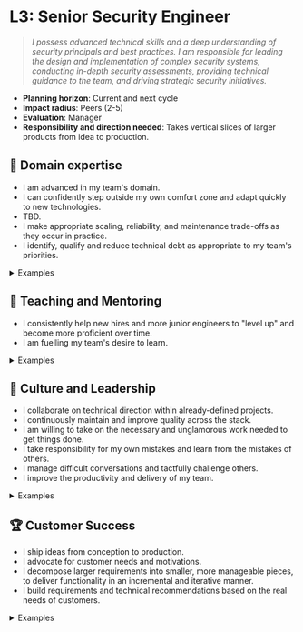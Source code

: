 # L3: Senior Security Engineer

> _I possess advanced technical skills and a deep understanding of security principals and best practices. I am responsible for leading the design and implementation of complex security systems, conducting in-depth security assessments, providing technical guidance to the team, and driving strategic security initiatives._

- **Planning horizon**: Current and next cycle
- **Impact radius**: Peers (2-5)
- **Evaluation**: Manager
- **Responsibility and direction needed**: Takes vertical slices of larger products from idea to production.

## 🦉 Domain expertise

- I am advanced in my team's domain.
- I can confidently step outside my own comfort zone and adapt quickly to new technologies.
- TBD.
- I make appropriate scaling, reliability, and maintenance trade-offs as they occur in practice.
- I identify, qualify and reduce technical debt as appropriate to my team's priorities.

<details>
<summary>Examples</summary>

- I set up or maintained an automated integration and delivery pipeline.
- TBD.
- I made pragmatic decisions in order to ship a product.
- I guided my team's choice of safety nets, making appropriate risk trade-offs to balance delivery and quality.
- People asked me for my opinion when making technical decisions because I had a proven track record of making wise choices.

</details>

## 🌱 Teaching and Mentoring

- I consistently help new hires and more junior engineers to "level up" and become more proficient over time.
- I am fuelling my team's desire to learn.

<details>
<summary>Examples</summary>

- I ran a knowledge sharing session.
- I mentored a more junior engineer and they went on to achieve something they couldn't have before.
- I shared useful videos/blogs/papers that led to some action.
- I used code reviews as an opportunity to teach and showed others alternate, cleaner ways to implement functionality in an ego-less manner.

</details>

## 🧭 Culture and Leadership

- I collaborate on technical direction within already-defined projects.
- I continuously maintain and improve quality across the stack.
- I am willing to take on the necessary and unglamorous work needed to get things done.
- I take responsibility for my own mistakes and learn from the mistakes of others.
- I manage difficult conversations and tactfully challenge others.
- I improve the productivity and delivery of my team.

<details>
<summary>Examples</summary>

- I performed regular interviews for engineering candidates, and provided detailed and useful feedback.
- I took on a significant share of unplanned work and other "housekeeping" tasks.
- I spotted a contentious issue that could have gone badly and facilitated everyone toward a decision that resolved the situation.
- I recognised a problem early and got in to fix it even though it wasn't my fault.
- I wrote a clear and concise proposal that persuaded the team to act on my idea.

</details>

## 🏆 Customer Success

- I ship ideas from conception to production.
- I advocate for customer needs and motivations.
- I decompose larger requirements into smaller, more manageable pieces, to deliver functionality in an incremental and iterative manner.
- I build requirements and technical recommendations based on the real needs of customers.

<details>
<summary>Examples</summary>

- I led a shaped pitch from idea to production.
- TBD.
- I helped unblock the delivery pipeline to make sure we could verify the expected behaviour of the changes we made to production.
- I analyzed telemetry to make technical and scope decisions during a build.

</details>
